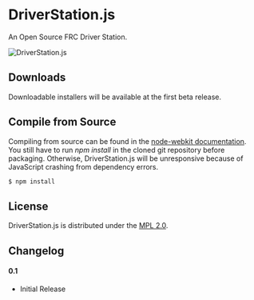 # DriverStation.js

An Open Source FRC Driver Station.

![DriverStation.js](http://i.imgur.com/vMrjbTg.png)

## Downloads

Downloadable installers will be available at the first beta release.

## Compile from Source

Compiling from source can be found in the [node-webkit documentation](https://github.com/rogerwang/node-webkit/wiki/How-to-package-and-distribute-your-apps). 
You still have to run *npm install* in the cloned git repository before
packaging. Otherwise, DriverStation.js will be unresponsive because of
JavaScript crashing from dependency errors.

``` bash
$ npm install
```

## License

DriverStation.js is distributed under the [MPL 2.0](http://www.mozilla.org/MPL/2.0/).

## Changelog

#### 0.1
- Initial Release